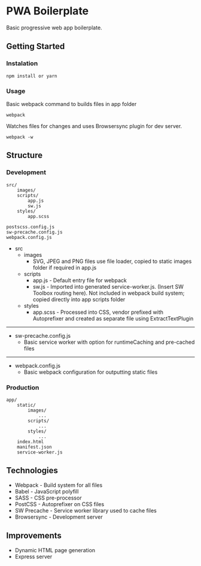 # PWA Boilerplate
Basic progressive web app boilerplate.

## Getting Started

### Instalation
```
npm install or yarn
```

### Usage
Basic webpack command to builds files in app folder
```
webpack
```

Watches files for changes and uses Browsersync plugin for dev server.
```
webpack -w
```

## Structure
### Development
```
src/
    images/
    scripts/
        app.js
        sw.js
    styles/
        app.scss

postscss.config.js
sw-precache.config.js
webpack.config.js
```

* src
    * images
        * SVG, JPEG and PNG files use file loader, copied to static images folder if required in app.js
    * scripts
        * app.js - Default entry file for webpack
        * sw.js - Imported into generated service-worker.js. (Insert SW Toolbox routing
here). Not included in webpack build system; copied directly into app scripts folder
    * styles
        * app.scss - Processed into CSS, vendor prefixed with Autoprefixer and created as separate file using ExtractTextPlugin
---
* sw-precache.config.js
    * Basic service worker with option for runtimeCaching and pre-cached files
---
* webpack.config.js
    * Basic webpack configuration for outputting static files


### Production
```
app/
    static/
        images/
            ...
        scripts/
            ...
        styles/
            ...
    index.html
    manifest.json
    service-worker.js
```

## Technologies
* Webpack - Build system for all files
* Babel - JavaScript polyfill
* SASS - CSS pre-processor
* PostCSS - Autoprefixer on CSS files
* SW Precache - Service worker library used to cache files
* Browsersync - Development server


## Improvements
* Dynamic HTML page generation
* Express server
